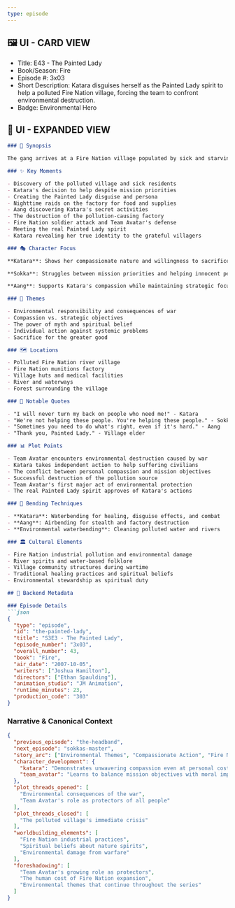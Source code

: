 ```yaml
---
type: episode
---
```


## 🖼️ UI - CARD VIEW

- Title: E43 - The Painted Lady
- Book/Season: Fire
- Episode #: 3x03
- Short Description: Katara disguises herself as the Painted Lady spirit to help a polluted Fire Nation village, forcing the team to confront environmental destruction.
- Badge: Environmental Hero

## 📖 UI - EXPANDED VIEW

```md
### 📖 Synopsis

The gang arrives at a Fire Nation village populated by sick and starving people whose river has been polluted by a nearby Fire Nation munitions factory. Against Sokka's objections, Katara assumes the role of "The Painted Lady," a local river spirit, to heal the sick and provide food by stealing from the factory. When her deception is discovered by Aang, he helps her destroy the factory to permanently solve the village's problems. Fire Nation soldiers attack in retaliation, but Team Avatar, still disguised as the Painted Lady, defends the village and drives them off.

### ✨ Key Moments

- Discovery of the polluted village and sick residents
- Katara's decision to help despite mission priorities
- Creating the Painted Lady disguise and persona
- Nighttime raids on the factory for food and supplies
- Aang discovering Katara's secret activities
- The destruction of the pollution-causing factory
- Fire Nation soldier attack and Team Avatar's defense
- Meeting the real Painted Lady spirit
- Katara revealing her true identity to the grateful villagers

### 🎭 Character Focus

**Katara**: Shows her compassionate nature and willingness to sacrifice for others

**Sokka**: Struggles between mission priorities and helping innocent people

**Aang**: Supports Katara's compassion while maintaining strategic focus

### 🌊 Themes

- Environmental responsibility and consequences of war
- Compassion vs. strategic objectives
- The power of myth and spiritual belief
- Individual action against systemic problems
- Sacrifice for the greater good

### 🗺️ Locations

- Polluted Fire Nation river village
- Fire Nation munitions factory
- Village huts and medical facilities
- River and waterways
- Forest surrounding the village

### 💬 Notable Quotes

- "I will never turn my back on people who need me!" - Katara
- "We're not helping these people. You're helping these people." - Sokka
- "Sometimes you need to do what's right, even if it's hard." - Aang
- "Thank you, Painted Lady." - Village elder

### 📊 Plot Points

- Team Avatar encounters environmental destruction caused by war
- Katara takes independent action to help suffering civilians
- The conflict between personal compassion and mission objectives
- Successful destruction of the pollution source
- Team Avatar's first major act of environmental protection
- The real Painted Lady spirit approves of Katara's actions

### 🥋 Bending Techniques

- **Katara**: Waterbending for healing, disguise effects, and combat
- **Aang**: Airbending for stealth and factory destruction
- **Environmental waterbending**: Cleaning polluted water and rivers

### 🏛️ Cultural Elements

- Fire Nation industrial pollution and environmental damage
- River spirits and water-based folklore
- Village community structures during wartime
- Traditional healing practices and spiritual beliefs
- Environmental stewardship as spiritual duty

## 🔧 Backend Metadata

### Episode Details
```json
{
  "type": "episode",
  "id": "the-painted-lady",
  "title": "S3E3 - The Painted Lady",
  "episode_number": "3x03",
  "overall_number": 43,
  "book": "Fire",
  "air_date": "2007-10-05",
  "writers": ["Joshua Hamilton"],
  "directors": ["Ethan Spaulding"],
  "animation_studio": "JM Animation",
  "runtime_minutes": 23,
  "production_code": "303"
}
```

### Narrative & Canonical Context
```json
{
  "previous_episode": "the-headband",
  "next_episode": "sokkas-master",
  "story_arc": ["Environmental Themes", "Compassionate Action", "Fire Nation Infiltration"],
  "character_development": {
    "katara": "Demonstrates unwavering compassion even at personal cost",
    "team_avatar": "Learns to balance mission objectives with moral imperatives"
  },
  "plot_threads_opened": [
    "Environmental consequences of the war",
    "Team Avatar's role as protectors of all people"
  ],
  "plot_threads_closed": [
    "The polluted village's immediate crisis"
  ],
  "worldbuilding_elements": [
    "Fire Nation industrial practices",
    "Spiritual beliefs about nature spirits",
    "Environmental damage from warfare"
  ],
  "foreshadowing": [
    "Team Avatar's growing role as protectors",
    "The human cost of Fire Nation expansion",
    "Environmental themes that continue throughout the series"
  ]
}
```